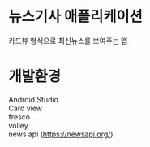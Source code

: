 # 뉴스기사 애플리케이션
카드뷰 형식으로 최신뉴스를 보여주는 앱
# 개발환경
Android Studio<br>
Card view<br>
fresco<br>
volley<br>
news api (https://newsapi.org/)<br>
